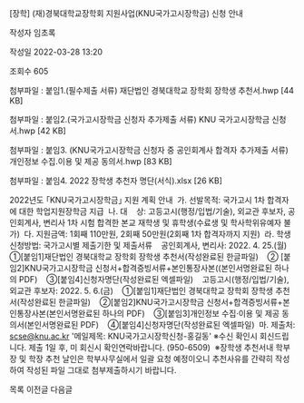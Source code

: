 [장학] (재)경북대학교장학회 지원사업(KNU국가고시장학금) 신청 안내



작성자
임초록


작성일
2022-03-28 13:20


조회수
605


첨부파일 : 붙임1.(필수제출 서류) 재단법인 경북대학교 장학회 장학생 추천서.hwp [44 KB]  

첨부파일 : 붙임2.(국가고시장학금 신청자 추가제출 서류) KNU 국가고시장학금 신청서.hwp [42 KB]  

첨부파일 : 붙임3. (KNU국가고시장학금 신청자 중 공인회계사 합격자 추가제출 서류) 개인정보 수집.이용 및 제공 동의서.hwp [83 KB]  

첨부파일 : 붙임4. 2022 장학생 추천자 명단(서식).xlsx [26 KB]


﻿﻿2022년도 ｢KNU국가고시장학금｣ 지원 계획 안내  가. 선발목적: 국가고시 1차 합격자에 대한 학업지원장학금 지급  나. 대    상: 고등고시(행정/입법/기술), 외교관 후보자, 공인회계사, 변리사 1차 시험 합격한 본교 재학생 및 휴학생(수료생 및 학사학위유예자 불가)  다. 지원금액: 1회째 110만원, 2회째 50만원(2회째 1차 합격자까지 지원)  라. 학생 신청방법: 국가고시별 제출기한 및 제출서류    공인회계사, 변리사: 2022. 4. 25.(월)    ①[붙임1]재단법인 경북대학교 장학회 장학생 추천서(작성완료된 한글파일)    ② [붙임2]KNU국가고시장학금 신청서+합격증빙서류+본인통장사본((본인서명완료된 하나의 PDF)    ③[붙임4]신청자명단(작성완료된 엑셀파일)    고등고시(행정/입법/기술), 외교관 후보자: 2022. 5. 6.(금)    ①[붙임1]재단법인 경북대학교 장학회 장학생 추천서(작성완료된 한글파일)    ②[붙임2]KNU국가고시장학금 신청서+합격증빙서류+본인통장사본(본인서명완료된 하나의 PDF)    ③[붙임3]개인정보 수집‧이용 및 제공 동의서(본인서명완료된 PDF)    ④[붙임4]신청자명단(작성완료된 엑셀파일)  마. 제출처: scse@knu.ac.kr '메일제목: KNU국가고시장학신청-홍길동' ※수신 확인시 회신드립니다. 제출 1일 후, 미 회신시 확인연락바랍니다. (950-6509)  ※장학생 추천서내 학부장 및 학장 추천 날인은 학부사무실에서 일괄 요청 예정이오니 추천사유를 간략히 작성하여 작성된 파일 그대로 첨부제출하시기 바랍니다.   





목록
이전글
다음글




